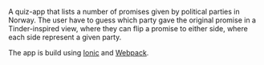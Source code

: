 A quiz-app that lists a number of promises given by political parties in Norway. The user have to guess which party gave the original promise in a Tinder-inspired view, where they can flip a promise to either side, where each side represent a given party.

The app is build using [Ionic](http://ionicframework.com/) and [Webpack](https://webpack.github.io/).